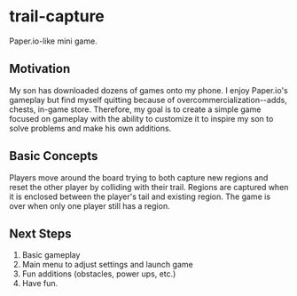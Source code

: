 # trail-capture
Paper.io-like mini game. 

## Motivation
My son has downloaded dozens of games onto my phone. I enjoy Paper.io's gameplay but find myself quitting because of overcommercialization--adds, chests, in-game store. Therefore, my goal is to create a simple game focused on gameplay with the ability to customize it to inspire my son to solve problems and make his own additions.

## Basic Concepts
Players move around the board trying to both capture new regions and reset the other player by colliding with their trail. Regions are captured when it is enclosed between the player's tail and existing region. The game is over when only one player still has a region.

## Next Steps
1. Basic gameplay
2. Main menu to adjust settings and launch game
3. Fun additions (obstacles, power ups, etc.)
4. Have fun.
